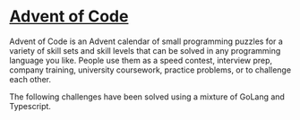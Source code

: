 # [Advent of Code](https://adventofcode.com/)

Advent of Code is an Advent calendar of small programming puzzles for a variety of skill sets and skill levels that can be solved in any programming language you like. People use them as a speed contest, interview prep, company training, university coursework, practice problems, or to challenge each other.

The following challenges have been solved using a mixture of GoLang and Typescript.
